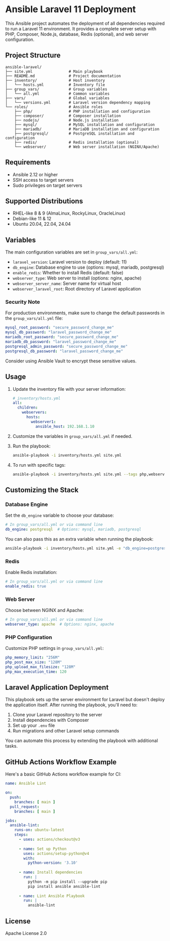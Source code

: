 # Ansible Laravel 11 Deployment

This Ansible project automates the deployment of all dependencies required to run a Laravel 11 environment. It provides a complete server setup with PHP, Composer, Node.js, database, Redis (optional), and web server configuration.

## Project Structure

```
ansible-laravel/
├── site.yml                # Main playbook
├── README.md               # Project documentation
├── inventory/              # Host inventory
│   └── hosts.yml           # Inventory file
├── group_vars/             # Group variables
│   └── all.yml             # Common variables
├── vars/                   # Global variables
│   └── versions.yml        # Laravel version dependency mapping
└── roles/                  # Ansible roles
    ├── php/                # PHP installation and configuration
    ├── composer/           # Composer installation
    ├── nodejs/             # Node.js installation
    ├── mysql/              # MySQL installation and configuration
    ├── mariadb/            # MariaDB installation and configuration
    ├── postgresql/         # PostgreSQL installation and configuration
    ├── redis/              # Redis installation (optional)
    └── webserver/          # Web server installation (NGINX/Apache)
```

## Requirements

- Ansible 2.12 or higher
- SSH access to target servers
- Sudo privileges on target servers

## Supported Distributions

- RHEL-like 8 & 9 (AlmaLinux, RockyLinux, OracleLinux)
- Debian-like 11 & 12
- Ubuntu 20.04, 22.04, 24.04

## Variables

The main configuration variables are set in `group_vars/all.yml`:

- `laravel_version`: Laravel version to deploy (default: 11)
- `db_engine`: Database engine to use (options: mysql, mariadb, postgresql)
- `enable_redis`: Whether to install Redis (default: false)
- `webserver_type`: Web server to install (options: nginx, apache)
- `webserver_server_name`: Server name for virtual host
- `webserver_laravel_root`: Root directory of Laravel application

### Security Note
For production environments, make sure to change the default passwords in the `group_vars/all.yml` file:

```yaml
mysql_root_password: "secure_password_change_me"
mysql_db_password: "laravel_password_change_me"
mariadb_root_password: "secure_password_change_me"
mariadb_db_password: "laravel_password_change_me"
postgresql_admin_password: "secure_password_change_me"
postgresql_db_password: "laravel_password_change_me"
```

Consider using Ansible Vault to encrypt these sensitive values.

## Usage

1. Update the inventory file with your server information:
   
   ```yaml
   # inventory/hosts.yml
   all:
     children:
       webservers:
         hosts:
           webserver1:
             ansible_host: 192.168.1.10
   ```

2. Customize the variables in `group_vars/all.yml` if needed.

3. Run the playbook:
   
   ```bash
   ansible-playbook -i inventory/hosts.yml site.yml
   ```

4. To run with specific tags:
   
   ```bash
   ansible-playbook -i inventory/hosts.yml site.yml --tags php,webserver
   ```

## Customizing the Stack

### Database Engine

Set the `db_engine` variable to choose your database:

```yaml
# In group_vars/all.yml or via command line
db_engine: postgresql  # Options: mysql, mariadb, postgresql
```

You can also pass this as an extra variable when running the playbook:
```bash
ansible-playbook -i inventory/hosts.yml site.yml -e "db_engine=postgresql"
```

### Redis

Enable Redis installation:

```yaml
# In group_vars/all.yml or via command line
enable_redis: true
```

### Web Server

Choose between NGINX and Apache:

```yaml
# In group_vars/all.yml or via command line
webserver_type: apache  # Options: nginx, apache
```

### PHP Configuration

Customize PHP settings in `group_vars/all.yml`:

```yaml
php_memory_limit: "256M"
php_post_max_size: "128M"
php_upload_max_filesize: "128M"
php_max_execution_time: 120
```

## Laravel Application Deployment

This playbook sets up the server environment for Laravel but doesn't deploy the application itself. After running the playbook, you'll need to:

1. Clone your Laravel repository to the server
2. Install dependencies with Composer
3. Set up your `.env` file
4. Run migrations and other Laravel setup commands

You can automate this process by extending the playbook with additional tasks.

## GitHub Actions Workflow Example

Here's a basic GitHub Actions workflow example for CI:

```yaml
name: Ansible Lint

on:
  push:
    branches: [ main ]
  pull_request:
    branches: [ main ]

jobs:
  ansible-lint:
    runs-on: ubuntu-latest
    steps:
      - uses: actions/checkout@v3
      
      - name: Set up Python
        uses: actions/setup-python@v4
        with:
          python-version: '3.10'
          
      - name: Install dependencies
        run: |
          python -m pip install --upgrade pip
          pip install ansible ansible-lint
          
      - name: Lint Ansible Playbook
        run: |
          ansible-lint
```

## License

Apache License 2.0